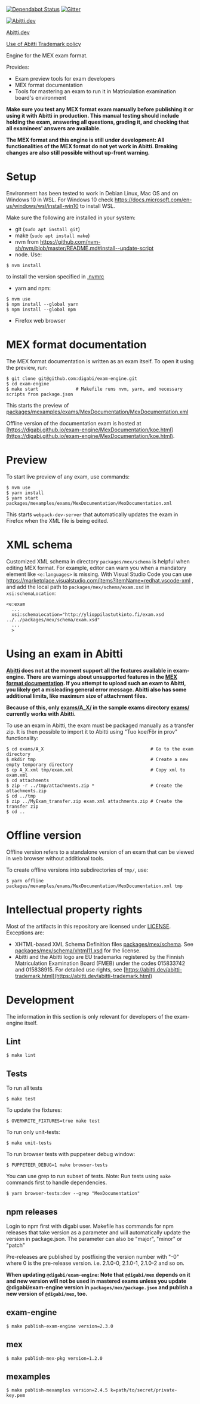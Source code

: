 [![Dependabot Status](https://api.dependabot.com/badges/status?host=github&repo=digabi/exam-engine&identifier=223358056)](https://dependabot.com)
[![Gitter](https://badges.gitter.im/abitti-dev/exam-engine.svg)](https://gitter.im/abitti-dev/exam-engine?utm_source=badge&utm_medium=badge&utm_campaign=pr-badge)

[![Abitti.dev](https://abitti.dev/images/abittidev_logo.svg)](https://abitti.dev/)

[Abitti.dev](https://abitti.dev)

[Use of Abitti Trademark policy](https://abitti.dev/abitti-trademark.html)

Engine for the MEX exam format.

Provides:
* Exam preview tools for exam developers
* MEX format documentation
* Tools for mastering an exam to run it in Matriculation examination board's environment

**Make sure you test any MEX format exam manually before publishing it or using it with Abitti in
production. This manual testing should include holding the exam, answering all questions, grading
it, and checking that all examinees' answers are available.**

**The MEX format and this engine is still under development: All functionalities of the MEX format
do not yet work in Abitti. Breaking changes are also still possible without up-front warning.**

# Setup

Environment has been tested to work in Debian Linux, Mac OS and on Windows 10 in WSL. For Windows 10 check https://docs.microsoft.com/en-us/windows/wsl/install-win10 to install WSL.

Make sure the following are installed in your system:

* git (`sudo apt install git`)
* make (`sudo apt install make`)
* nvm from https://github.com/nvm-sh/nvm/blob/master/README.md#install--update-script
* node. Use:
```
$ nvm install
```
to install the version specified in [.nvmrc](.nvmrc)
* yarn and npm:
```
$ nvm use
$ npm install --global yarn
$ npm install --global npm
```
* Firefox web browser

# MEX format documentation

The MEX format documentation is written as an exam itself. To open it using the preview, run:
```
$ git clone git@github.com:digabi/exam-engine.git
$ cd exam-engine
$ make start              # Makefile runs nvm, yarn, and necessary scripts from package.json
```

This starts the preview of
[packages/mexamples/exams/MexDocumentation/MexDocumentation.xml](packages/mexamples/exams/MexDocumentation/MexDocumentation.xml)

Offline version of the documentation exam is hosted at
[https://digabi.github.io/exam-engine/MexDocumentation/koe.html](https://digabi.github.io/exam-engine/MexDocumentation/koe.html).

# Preview

To start live preview of any exam, use commands:

```
$ nvm use
$ yarn install
$ yarn start packages/mexamples/exams/MexDocumentation/MexDocumentation.xml
```

This starts `webpack-dev-server` that automatically updates the exam in Firefox when
the XML file is being edited.

# XML schema

Customized XML schema in directory `packages/mex/schema` is helpful when editing MEX format. For example,
editor can warn you when a mandatory element like `<e:languages>` is missing. With Visual Studio Code you
can use https://marketplace.visualstudio.com/items?itemName=redhat.vscode-xml , and add the local path
to `packages/mex/schema/exam.xsd` in `xsi:schemaLocation`:

```
<e:exam
  ...
  xsi:schemaLocation="http://ylioppilastutkinto.fi/exam.xsd ../../packages/mex/schema/exam.xsd"
  ...
  >
```

# Using an exam in Abitti

**[Abitti](https://oma.abitti.fi/) does not at the moment support all the features available
in exam-engine. There are warnings about unsupported features in the
[MEX format documentation](https://digabi.github.io/exam-engine/MexDocumentation/koe.html). If you
attempt to upload such an exam to Abitti, you likely get a misleading general error message.
Abitti also has some additional limits, like maximum size of attachment files.**

**Because of this, only [exams/A_X/](exams/AX/) in the sample exams directory [exams/](exams/)
currently works with Abitti.**

To use an exam in Abitti, the exam must be packaged manually as a transfer zip. It is then possible
to import it to Abitti using "Tuo koe/För in prov" functionality:

```
$ cd exams/A_X                                        # Go to the exam directory
$ mkdir tmp                                           # Create a new empty temporary directory
$ cp A_X.xml tmp/exam.xml                             # Copy xml to exam.xml
$ cd attachments
$ zip -r ../tmp/attachments.zip *                     # Create the attachments.zip
$ cd ../tmp
$ zip ../MyExam_transfer.zip exam.xml attachments.zip # Create the transfer zip
$ cd ..
```

# Offline version

Offline version refers to a standalone version of an exam that can be viewed in web browser without
additional tools.

To create offline versions into subdirectories of `tmp/`, use:

```
$ yarn offline packages/mexamples/exams/MexDocumentation/MexDocumentation.xml tmp
```

# Intellectual property rights

Most of the artifacts in this repository are licensed under [LICENSE](LICENSE). Exceptions are:

* XHTML-based XML Schema Definition files [packages/mex/schema](packages/mex/schema).
  See [packages/mex/schema/xhtml11.xsd](packages/mex/schema/xhtml11.xsd) for the license.
* Abitti and the Abitti logo are EU trademarks registered by the Finnish Matriculation Examination
  Board (FMEB) under the codes 015833742 and 015838915.
  For detailed use rights, see [https://abitti.dev/abitti-trademark.html](https://abitti.dev/abitti-trademark.html)

# Development

The information in this section is only relevant for developers of the exam-engine itself.

## Lint

```
$ make lint
```

## Tests

To run all tests
```
$ make test
```

To update the fixtures:
```
$ OVERWRITE_FIXTURES=true make test
```

To run only unit-tests:
```
$ make unit-tests
```

To run browser tests with puppeteer debug window:
```
$ PUPPETEER_DEBUG=1 make browser-tests
```

You can use grep to run subset of tests. Note: Run tests using `make` commands first to handle dependencies.
```
$ yarn browser-tests:dev --grep "MexDocumentation"
```

## npm releases
Login to npm first with digabi user.
Makefile has commands for npm releases that take version as a parameter and will
automatically update the version in package.json. The parameter can also be
"major", "minor" or "patch"

Pre-releases are published by postfixing the version number with "-0" where 0 is
the pre-release version. i.e. 2.1.0-0, 2.1.0-1, 2.1.0-2 and so on.

**When updating `@digabi/exam-engine`: Note that `@digabi/mex` depends on it and new version
will not be used in mastered exams unless you update @digabi/exam-engine version
in `packages/mex/package.json` and publish a new version of `@digabi/mex`, too.**

## exam-engine
```
$ make publish-exam-engine version=2.3.0
```
## mex
```
$ make publish-mex-pkg version=1.2.0
```
## mexamples
```
$ make publish-mexamples version=2.4.5 k=path/to/secret/private-key.pem
```
